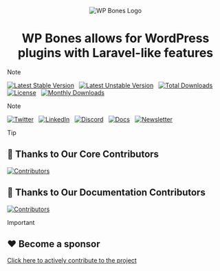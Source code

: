<p align="center">
  <img src="https://github.com/wpbones/WPBones/assets/432181/13e0e825-9b0d-44c2-a77d-1baad88a1070" alt="WP Bones Logo" />
</p>

<div align="center">
  
  # WP Bones allows for WordPress plugins with Laravel-like features
  
</div>

> [!NOTE]
> [![Latest Stable Version](https://poser.pugx.org/wpbones/wpbones/v/stable?style=for-the-badge)](https://packagist.org/packages/wpbones/wpbones) &nbsp;
> [![Latest Unstable Version](https://poser.pugx.org/wpbones/wpbones/v/unstable?style=for-the-badge)](https://packagist.org/packages/wpbones/wpbones) &nbsp;
> [![Total Downloads](https://poser.pugx.org/wpbones/wpbones/downloads?style=for-the-badge)](https://packagist.org/packages/wpbones/wpbones) &nbsp;
> [![License](https://poser.pugx.org/wpbones/wpbones/license?style=for-the-badge)](https://packagist.org/packages/wpbones/wpbones) &nbsp;
> [![Monthly Downloads](https://poser.pugx.org/wpbones/wpbones/d/monthly?style=for-the-badge)](https://packagist.org/packages/wpbones/wpbones) &nbsp;

> [!NOTE]
> [![Twitter](https://img.shields.io/badge/Twitter-%231877F2.svg?style=for-the-badge&logo=x&logoColor=white)](https://twitter.com/wpbonesx) &nbsp;
> [![LinkedIn](https://img.shields.io/badge/Linkedin-%231877F2.svg?style=for-the-badge&logo=Linkedin&logoColor=white)](https://www.linkedin.com/company/wpbones/) &nbsp;
> [![Discord](https://img.shields.io/badge/Discord-%231877F2.svg?style=for-the-badge&logo=Discord&logoColor=white)](https://discord.com/invite/5bdVyycU8F) &nbsp;
> [![Docs](https://img.shields.io/badge/Docs-%231877F2.svg?style=for-the-badge&logo=readthedocs&logoColor=white)](https://wpbones.com) &nbsp;
> [![Newsletter](https://img.shields.io/badge/substack-%231877F2.svg?style=for-the-badge&logo=substack&logoColor=white)](https://wpbones.substack.com/) &nbsp;




> [!TIP]
> ## 🙏 Thanks to Our Core Contributors
> [![Contributors](https://contrib.rocks/image?repo=wpbones/wpbones)](https://github.com/wpbones/wpbones/graphs/contributors)
> 
> ## 🙏 Thanks to Our Documentation Contributors
> [![Contributors](https://contrib.rocks/image?repo=wpbones/website-docs)](https://github.com/wpbones/website-docs/graphs/contributors)


> [!IMPORTANT]
> ## ❤️ Become a sponsor
> [Click here to actively contribute to the project](https://github.com/sponsors/wpbones)



